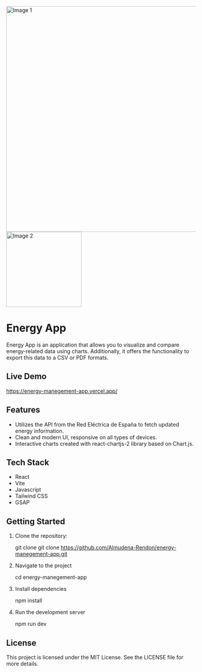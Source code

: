 <div>
  <img src="https://github.com/Almudena-Rendon/energy-manegement-app/assets/126793941/a9d22b40-a026-4514-b677-8356f362b68a" alt="Image 1" width="600"/>
  <img src="https://github.com/Almudena-Rendon/energy-manegement-app/assets/126793941/899ae5a6-bf8b-4a48-afdd-0b65632efb58" alt="Image 2" width="200"/>
</div>

# Energy App

Energy App is an application that allows you to visualize and compare energy-related data using charts. Additionally, it offers the functionality to export this data to a CSV or PDF formats.

## Live Demo

https://energy-manegement-app.vercel.app/

## Features

- Utilizes the API from the Red Eléctrica de España to fetch updated energy information. 
- Clean and modern UI, responsive on all types of devices.
- Interactive charts created with react-chartjs-2 library based on Chart.js.

## Tech Stack

- React
- Vite
- Javascript
- Tailwind CSS
- GSAP

## Getting Started

1. Clone the repository:

   git clone git clone https://github.com/Almudena-Rendon/energy-manegement-app.git

2. Navigate to the project

   cd energy-manegement-app
   
3. Install dependencies

   npm install
   
4. Run the development server

   npm run dev

## License
This project is licensed under the MIT License. See the LICENSE file for more details.
